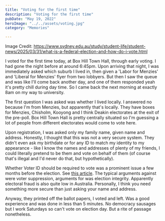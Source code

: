 ```yaml
---
title: "Voting for the first time"
description: "Voting for the first time"
pubDate: "May 19, 2022"
heroImage: "../../assets/voting.jpg"
category: "Memories"

---
```

Image Credit: https://www.sydney.edu.au/study/student-life/student-news/2025/03/31/what-is-a-federal-election-and-how-do-i-vote.html

I voted for the first time today, at Box Hill Town Hall, through early voting. I had gone the night before at around 6:45pm. Upon arriving that night, I was immediately asked which suburb I lived in, then given a 'Labor for Menzies' and 'Liberal for Menzies' flyer from two lobbyers. But then I saw the queue and was like I'll come back another day, and one of them responded yeah it's pretty chill during day time. So I came back the next morning at exactly 8am on my way to university.

The first question I was asked was whether I lived locally. I answered no because I'm from Menzies, but apparently that's locally. They have boxes for Menzies, Chisholm, Kooyong and I think Deakin electorates at the exit of the pre-poll. Box Hill Town Hall is pretty centrally situated so I'm guessing a lot of people from different electorates would come to vote here.

Upon registration, I was asked only my family name, given name and address. Honestly, I thought that this was not a very secure system. They didn't even ask my birthdate or for any ID to match my identity to my appearance - like I know the names and addresses of plenty of my friends, I could literally pretend to be them and vote on behalf of them (of course that's illegal and I'd never do that, but hypothetically).

Whether Voter ID should be required to vote was a prominent issue a few months before the election. See <a href="https://theconversation.com/good-riddance-the-costs-of-morrisons-voter-id-plan-outweighed-any-benefit-172874">this article</a>. The typical arguments against were voter suppression, arguments for was election integrity. Apparently electoral fraud is also quite low in Australia. Personally, I think you need something more secure than just asking your name and address.

Anyway, they printed off the ballot papers, I voted and left. Was a good experience and was done in less than 5 minutes. No democracy sausages but I work Saturdays so can't vote on election day. But a rite of passage nonetheless.